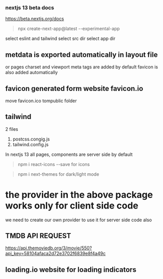 ### nextjs 13 beta docs
https://beta.nextjs.org/docs 

> npx create-next-app@latest --experimental-app

select eslint and tailwind
select src dir
select app dir

## metdata is exported automatically in layout file
 or pages
 charset and viewport meta tags are added by default 
favicon is also added automatically

## favicon generated form website favicon.io
 move favicon.ico tompublic folder

 ## tailwind
 2 files
 1. postcss.congig.js
 2. tailwind.config.js

 In nextjs 13 all pages, components are server side by default

 > npm i react-icons --save   for icons

 >npm i next-themes  for  dark/light mode
 # the provider in the above package works only for client side code
 we need to create our own provider to use it for server side code also


 ## TMDB API REQUEST
 https://api.themoviedb.org/3/movie/550?api_key=58104afaca2d72e3702f6839e8f4a49c

 ## loading.io website for loading indicators